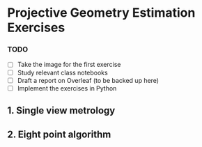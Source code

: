 # Projective Geometry Estimation Exercises

### TODO

- [ ] Take the image for the first exercise
- [ ] Study relevant class notebooks
- [ ] Draft a report on Overleaf (to be backed up here)
- [ ] Implement the exercises in Python

## 1. Single view metrology

## 2. Eight point algorithm